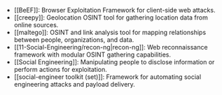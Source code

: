 - [[BeEF]]: Browser Exploitation Framework for client-side web attacks.
- [[creepy]]: Geolocation OSINT tool for gathering location data from online sources.
- [[maltego]]: OSINT and link analysis tool for mapping relationships between people, organizations, and data.
- [[11-Social-Engineering/recon-ng|recon-ng]]: Web reconnaissance framework with modular OSINT gathering capabilities.
- [[Social Engineering]]: Manipulating people to disclose information or perform actions for exploitation.
- [[social-engineer toolkit (set)]]: Framework for automating social engineering attacks and payload delivery.
